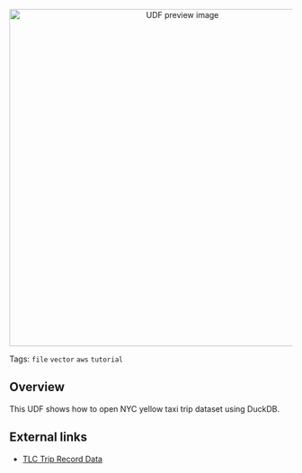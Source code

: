 <!--fused:preview-->
<p align="center"><img src="https://fused-magic.s3.us-west-2.amazonaws.com/thumbnails/udfs-staging/Duckdb_NYC311_Example.png" width="600" alt="UDF preview image"></p>

<!--fused:tags-->
Tags: `file` `vector` `aws` `tutorial`

<!--fused:readme-->
## Overview

This UDF shows how to open NYC yellow taxi trip dataset using DuckDB.

## External links

- [TLC Trip Record Data](https://www.nyc.gov/site/tlc/about/tlc-trip-record-data.page)

